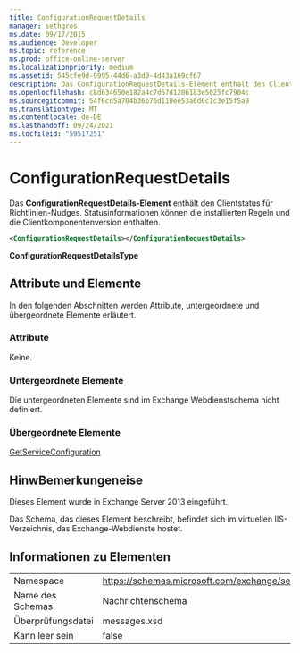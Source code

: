 ```yaml
---
title: ConfigurationRequestDetails
manager: sethgros
ms.date: 09/17/2015
ms.audience: Developer
ms.topic: reference
ms.prod: office-online-server
ms.localizationpriority: medium
ms.assetid: 545cfe9d-9995-44d6-a3d0-4d43a169cf67
description: Das ConfigurationRequestDetails-Element enthält den Clientstatus für Richtlinien-Nudges. Statusinformationen können die installierten Regeln und die Clientkomponentenversion enthalten.
ms.openlocfilehash: c8d634650e182a4c7d67d1206183e5025fc7904c
ms.sourcegitcommit: 54f6cd5a704b36b76d110ee53a6d6c1c3e15f5a9
ms.translationtype: MT
ms.contentlocale: de-DE
ms.lasthandoff: 09/24/2021
ms.locfileid: "59517251"
---
```

# <a name="configurationrequestdetails"></a>ConfigurationRequestDetails

Das **ConfigurationRequestDetails-Element** enthält den Clientstatus für Richtlinien-Nudges. Statusinformationen können die installierten Regeln und die Clientkomponentenversion enthalten. 
  
```XML
<ConfigurationRequestDetails></ConfigurationRequestDetails>
```

 **ConfigurationRequestDetailsType**
## <a name="attributes-and-elements"></a>Attribute und Elemente

In den folgenden Abschnitten werden Attribute, untergeordnete und übergeordnete Elemente erläutert.
  
### <a name="attributes"></a>Attribute

Keine.
  
### <a name="child-elements"></a>Untergeordnete Elemente

Die untergeordneten Elemente sind im Exchange Webdienstschema nicht definiert.
  
### <a name="parent-elements"></a>Übergeordnete Elemente

[GetServiceConfiguration](getserviceconfiguration.md)
  
## <a name="remarks"></a>HinwBemerkungeneise

Dieses Element wurde in Exchange Server 2013 eingeführt.
  
Das Schema, das dieses Element beschreibt, befindet sich im virtuellen IIS-Verzeichnis, das Exchange-Webdienste hostet.
  
## <a name="element-information"></a>Informationen zu Elementen

|||
|:-----|:-----|
|Namespace  <br/> |https://schemas.microsoft.com/exchange/services/2006/messages  <br/> |
|Name des Schemas  <br/> |Nachrichtenschema  <br/> |
|Überprüfungsdatei  <br/> |messages.xsd  <br/> |
|Kann leer sein  <br/> |false  <br/> |
   

